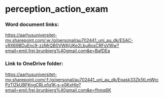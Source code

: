 # perception_action_exam

### Word document links:
https://aarhusuniversitet-my.sharepoint.com/:w:/g/personal/au702441_uni_au_dk/ESAC-vRX69BDuEnc9-zzMrQB0VW6jUKe2Lbu6osCRFsVWw?email=emil.frej.brunbjerg%40gmail.com&e=BafDEa

### Link to OneDrive folder:
https://aarhusuniversitet-my.sharepoint.com/:f:/g/personal/au702441_uni_au_dk/Epask33Zk5tLmWrcPzTlZkUBFKngCRLq1q1K-s-x0KxHlg?email=emil.frej.brunbjerg%40gmail.com&e=fhmq6K

